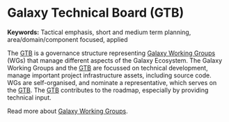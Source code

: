 # Galaxy Technical Board (GTB)

**Keywords:** Tactical emphasis, short and medium term planning, area/domain/component focused, applied

The [GTB](/community/governance/gtb/) is a governance structure representing [Galaxy Working Groups](/community/wg/) (WGs) that manage different aspects of the Galaxy Ecosystem.
The Galaxy Working Groups and the [GTB](/community/governance/gtb/) are focussed on technical development, manage important project infrastructure assets, including source code. WGs are self-organised, and nominate a representative, which serves on the [GTB](/community/governance/gtb/).
The [GTB](/community/governance/gtb/) contributes to the roadmap, especially by providing technical input.

Read more about [Galaxy Working Groups](/community/wg/).
